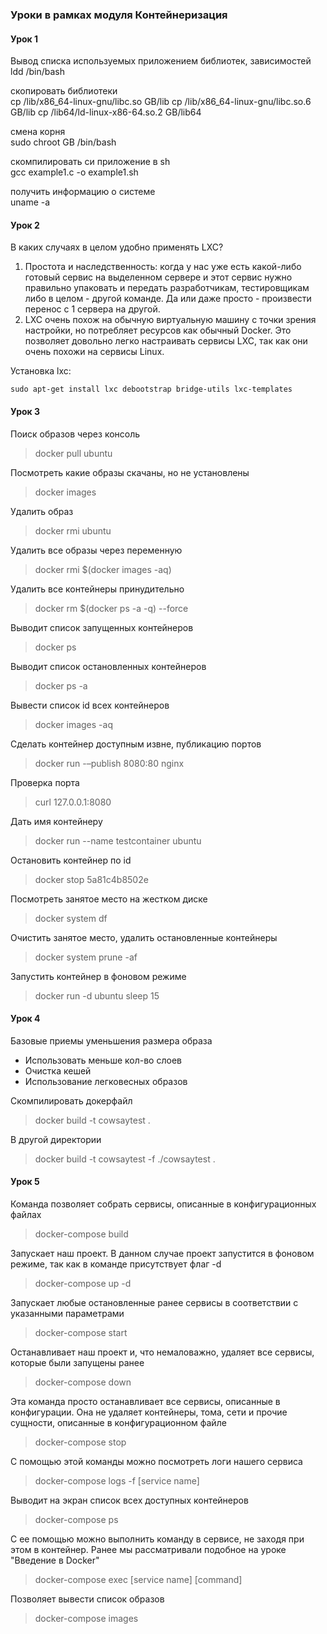 ### Уроки в рамках модуля Контейнеризация

#### Урок 1

Вывод списка используемых приложением библиотек,
зависимостей  
ldd /bin/bash

скопировать библиотеки  
cp /lib/x86_64-linux-gnu/libc.so GB/lib
cp /lib/x86_64-linux-gnu/libc.so.6 GB/lib
cp /lib64/ld-linux-x86-64.so.2 GB/lib64

смена корня  
sudo chroot GB /bin/bash

скомпилировать си приложение в sh  
gcc example1.c -o example1.sh

получить информацию о системе  
uname -a

#### Урок 2

В каких случаях в целом удобно применять LXC?
1. Простота и наследственность: когда у нас уже есть какой-либо готовый
   сервис на выделенном сервере и этот сервис нужно правильно упаковать и
   передать разработчикам, тестировщикам либо в целом - другой команде. Да
   или даже просто - произвести перенос с 1 сервера на другой.
2. LXC очень похож на обычную виртуальную машину с точки зрения настройки,
   но потребляет ресурсов как обычный Docker. Это позволяет довольно легко
   настраивать сервисы LXC, так как они очень похожи на сервисы Linux.

Установка lxc:

```shell
sudo apt-get install lxc debootstrap bridge-utils lxc-templates
```

#### Урок 3

Поиск образов через консоль
>docker pull ubuntu

Посмотреть какие образы скачаны, но не установлены
>docker images

Удалить образ
>docker rmi ubuntu

Удалить все образы через переменную
>docker rmi $(docker images -aq)

Удалить все контейнеры принудительно
>docker rm $(docker ps -a -q) --force

Выводит список запущенных контейнеров
>docker ps

Выводит список остановленных контейнеров
>docker ps -a

Вывести список id всех контейнеров
>docker images -aq

Сделать контейнер доступным извне, публикацию портов
>docker run -–publish 8080:80 nginx

Проверка порта
>curl 127.0.0.1:8080

Дать имя контейнеру
>docker run --name testcontainer ubuntu

Остановить контейнер по id
>docker stop 5a81c4b8502e

Посмотреть занятое место на жестком диске
>docker system df

Очистить занятое место, удалить остановленные контейнеры
>docker system prune -af

Запустить контейнер в фоновом режиме
>docker run -d ubuntu sleep 15

#### Урок 4

Базовые приемы уменьшения размера образа  
- Использовать меньше кол-во слоев  
- Очистка кешей
- Использование легковесных образов

Скомпилировать докерфайл
>docker build -t cowsaytest .

В другой директории
>docker build -t cowsaytest -f ./cowsaytest .

#### Урок 5

Команда позволяет собрать сервисы, описанные в
конфигурационных файлах
>docker-compose build
> 
Запускает наш проект. В данном случае проект
запустится в фоновом режиме, так как в команде присутствует флаг -d
>docker-compose up -d

Запускает любые остановленные ранее сервисы в
соответствии с указанными параметрами
>docker-compose start

Останавливает наш проект и, что немаловажно,
удаляет все сервисы, которые были запущены ранее
>docker-compose down

Эта команда просто останавливает все сервисы,
описанные в конфигурации. Она не удаляет контейнеры, тома, сети и прочие
сущности, описанные в конфигурационном файле
>docker-compose stop

С помощью этой команды можно
посмотреть логи нашего сервиса
>docker-compose logs -f [service name] 

Выводит на экран список всех доступных контейнеров
>docker-compose ps

C ее помощью можно
выполнить команду в сервисе, не заходя при этом в контейнер. Ранее мы
рассматривали подобное на уроке "Введение в Docker"
>docker-compose exec [service name] [command]

Позволяет вывести список образов
>docker-compose images


